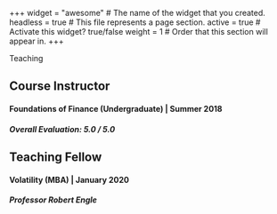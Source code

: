 +++
widget = "awesome"  # The name of the widget that you created.
headless = true  # This file represents a page section.
active = true  # Activate this widget? true/false
weight = 1  # Order that this section will appear in.
+++

Teaching
## Course Instructor
#### **Foundations of Finance (Undergraduate)** | Summer 2018
##### Overall Evaluation: 5.0 / 5.0

## Teaching Fellow
#### **Volatility (MBA)** | January 2020
##### Professor Robert Engle
